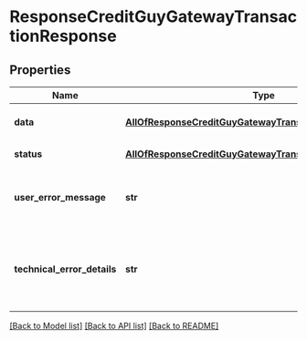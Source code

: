 # ResponseCreditGuyGatewayTransactionResponse

## Properties
Name | Type | Description | Notes
------------ | ------------- | ------------- | -------------
**data** | [**AllOfResponseCreditGuyGatewayTransactionResponseData**](AllOfResponseCreditGuyGatewayTransactionResponseData.md) | API specific response data | [optional] 
**status** | [**AllOfResponseCreditGuyGatewayTransactionResponseStatus**](AllOfResponseCreditGuyGatewayTransactionResponseStatus.md) | Response status | [optional] 
**user_error_message** | **str** | Error message, in a user readable format | [optional] 
**technical_error_details** | **str** | Technical error details, let us know if you received this. | [optional] 

[[Back to Model list]](../README.md#documentation-for-models) [[Back to API list]](../README.md#documentation-for-api-endpoints) [[Back to README]](../README.md)

